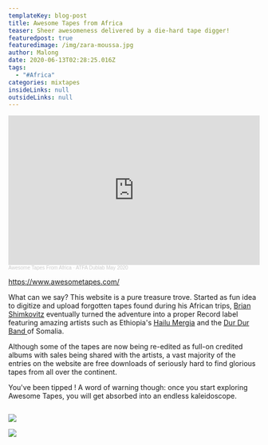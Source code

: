 ```yaml
---
templateKey: blog-post
title: Awesome Tapes from Africa
teaser: Sheer awesomeness delivered by a die-hard tape digger!
featuredpost: true
featuredimage: /img/zara-moussa.jpg
author: Malong
date: 2020-06-13T02:28:25.016Z
tags:
  - "#Africa"
categories: mixtapes
insideLinks: null
outsideLinks: null
---
```

<div class="column">

</div>

<iframe width="100%" height="300" scrolling="no" frameborder="no" allow="autoplay" src="https://w.soundcloud.com/player/?url=https%3A//api.soundcloud.com/tracks/828326845&color=%23ff5500&auto_play=false&hide_related=false&show_comments=true&show_user=true&show_reposts=false&show_teaser=true&visual=true"></iframe><div style="font-size: 10px; color: #cccccc;line-break: anywhere;word-break: normal;overflow: hidden;white-space: nowrap;text-overflow: ellipsis; font-family: Interstate,Lucida Grande,Lucida Sans Unicode,Lucida Sans,Garuda,Verdana,Tahoma,sans-serif;font-weight: 100;"><a href="https://soundcloud.com/awesometapesfromafrica" title="Awesome Tapes From Africa" target="_blank" style="color: #cccccc; text-decoration: none;">Awesome Tapes From Africa</a> · <a href="https://soundcloud.com/awesometapesfromafrica/atfa-dublab-may-2020" title="ATFA Dublab May 2020" target="_blank" style="color: #cccccc; text-decoration: none;">ATFA Dublab May 2020</a></div>

</div>

<https://www.awesometapes.com/>

What can we say? This website is a pure treasure trove. Started as fun idea to digitize and upload forgotten tapes found during his African trips, [Brian Shimkovitz](https://en.wikipedia.org/wiki/Awesome_Tapes_From_Africa) eventually turned the adventure into a proper Record label featuring amazing artists such as Ethiopia's [Hailu Mergia](https://hailumergia.bandcamp.com/) and the [Dur Dur Band ](https://dur-durband.bandcamp.com/)of Somalia.

Although some of the tapes are now being re-edited as full-on credited albums with sales being shared with the artists, a vast majority of the entries on the website are free downloads of seriously hard to find glorious tapes from all over the continent. 

You've been tipped ! A word of warning though: once you start exploring Awesome Tapes, you will get absorbed into an endless kaleidoscope.

<div class="column">

</div>

![](/img/soda-mama-fall-1.jpg)

</div>

![](/img/teshomewolde1.jpg)